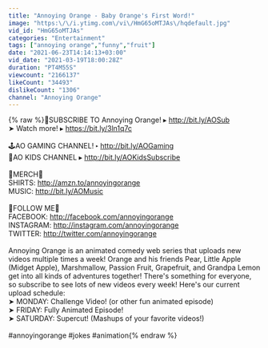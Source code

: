 ```yaml
---
title: "Annoying Orange - Baby Orange's First Word!"
image: "https:\/\/i.ytimg.com\/vi\/HmG65oMTJAs\/hqdefault.jpg"
vid_id: "HmG65oMTJAs"
categories: "Entertainment"
tags: ["annoying orange","funny","fruit"]
date: "2021-06-23T14:14:13+03:00"
vid_date: "2021-03-19T18:00:28Z"
duration: "PT4M55S"
viewcount: "2166137"
likeCount: "34493"
dislikeCount: "1306"
channel: "Annoying Orange"
---
```

{% raw %}🍊SUBSCRIBE TO Annoying Orange! ▸ <a rel="nofollow" target="blank" href="http://bit.ly/AOSub">http://bit.ly/AOSub</a><br />➤ Watch more! ▸  <a rel="nofollow" target="blank" href="https://bit.ly/3ln1q7c">https://bit.ly/3ln1q7c</a><br /><br />🕹AO GAMING CHANNEL! ▸ <a rel="nofollow" target="blank" href="http://bit.ly/AOGaming">http://bit.ly/AOGaming</a><br />👶AO KIDS CHANNEL ▸ <a rel="nofollow" target="blank" href="http://bit.ly/AOKidsSubscribe">http://bit.ly/AOKidsSubscribe</a><br /><br />🍊MERCH🍊<br />SHIRTS: <a rel="nofollow" target="blank" href="http://amzn.to/annoyingorange">http://amzn.to/annoyingorange</a><br />MUSIC: <a rel="nofollow" target="blank" href="http://bit.ly/AOMusic">http://bit.ly/AOMusic</a><br /><br />🍊FOLLOW ME🍊<br />FACEBOOK: <a rel="nofollow" target="blank" href="http://facebook.com/annoyingorange">http://facebook.com/annoyingorange</a><br />INSTAGRAM: <a rel="nofollow" target="blank" href="http://instagram.com/annoyingorange">http://instagram.com/annoyingorange</a><br />TWITTER: <a rel="nofollow" target="blank" href="http://twitter.com/annoyingorange">http://twitter.com/annoyingorange</a><br /><br />Annoying Orange is an animated comedy web series that uploads new videos multiple times a week! Orange and his friends Pear, Little Apple (Midget Apple), Marshmallow, Passion Fruit, Grapefruit, and Grandpa Lemon get into all kinds of adventures together! There's something for everyone, so subscribe to see lots of new videos every week! Here's our current upload schedule:<br />➤ MONDAY: Challenge Video! (or other fun animated episode)<br />➤ FRIDAY: Fully Animated Episode!<br />➤ SATURDAY: Supercut! (Mashups of your favorite videos!)<br /><br />#annoyingorange #jokes #animation{% endraw %}
